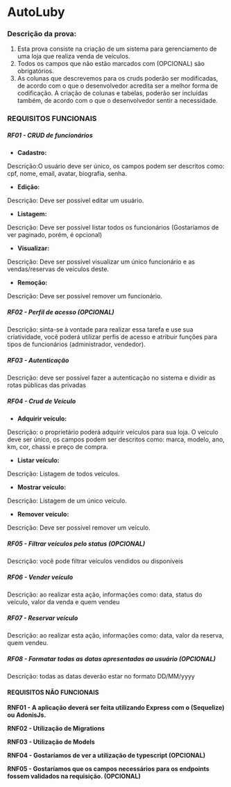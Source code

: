 
# AutoLuby

### Descrição da prova:

1. Esta prova consiste na criação de um sistema para gerenciamento de uma loja que realiza venda de veículos.
2. Todos os campos que não estão marcados com (OPCIONAL) são obrigatórios.
3. As colunas que descrevemos para os cruds poderão ser modificadas, de acordo com o que o desenvolvedor acredita ser a melhor forma de codificação. A criação de colunas e tabelas, poderão ser incluídas também, de acordo com o que o desenvolvedor sentir a necessidade.

### **REQUISITOS FUNCIONAIS**

##### **RF01 -** CRUD de funcionários

- **Cadastro:**

Descrição:O usuário deve ser único, os campos podem ser descritos como: cpf, nome, email, avatar, biografia, senha.

- **Edição:**

Descrição: Deve ser possível editar um usuário.

- **Listagem:**

Descrição: Deve ser possível listar todos os funcionários (Gostaríamos de ver paginado, porém, é opcional)

- **Visualizar:**

Descrição: Deve ser possível visualizar um único funcionário e as vendas/reservas de veículos deste.

- **Remoção:**

Descrição: Deve ser possível remover um funcionário.

##### RF02 - Perfil de acesso (OPCIONAL)

Descrição: sinta-se à vontade para realizar essa tarefa e use sua criatividade, você poderá utilizar perfis de acesso e atribuir funções para tipos de funcionários (administrador, vendedor).

##### RF03 - Autenticação

Descrição: deve ser possível fazer a autenticação no sistema e dividir as rotas públicas das privadas

##### RF04 - Crud de Veículo

- **Adquirir veículo:**

Descrição: o proprietário poderá adquirir veículos para sua loja. O veículo deve ser único, os campos podem ser descritos como: marca, modelo, ano, km, cor, chassi e preço de compra.

- **Listar veículo:**

Descrição: Listagem de todos veículos.

- **Mostrar veículo:**

Descrição: Listagem de um único veículo.

- **Remover veículo:**

Descrição: Deve ser possível remover um veículo.

##### RF05 - Filtrar veículos pelo status (OPCIONAL)

Descrição: você pode filtrar veículos vendidos ou disponíveis

##### RF06 - Vender veículo

Descrição: ao realizar esta ação, informações como: data, status do veículo, valor da venda e quem vendeu

##### RF07 - Reservar veículo

Descrição: ao realizar esta ação, informações como: data, valor da reserva, quem vendeu.

##### RF08 - Formatar todas as datas apresentadas ao usuário (OPCIONAL)

Descrição: todas as datas deverão estar no formato DD/MM/yyyy

#### REQUISITOS NÃO FUNCIONAIS

**RNF01 - A aplicação deverá ser feita utilizando Express com o (Sequelize) ou AdonisJs.**

**RNF02 - Utilização de Migrations**

**RNF03 - Utilização de Models**

**RNF04 - Gostaríamos de ver a utilização de typescript (OPCIONAL)**

**RNF05 - Gostaríamos que os campos necessários para os endpoints fossem validados na requisição. (OPCIONAL)**
